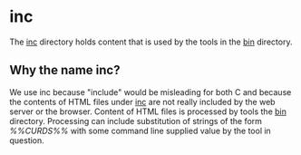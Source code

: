 # inc

The [inc](index.html) directory holds content that is used by the
tools in the [bin](../bin/index.html) directory.


##  Why the name inc?

We use inc because "include" would be misleading for both C and because
the contents of HTML files under [inc](index.html) are not really included
by the web server or the browser.  Content of HTML files is
processed by tools the [bin](../bin/index.html) directory.
Processing can include substitution of strings of the form _%%CURDS%%_ with some command
line supplied value by the tool in question.


<!--

    Copyright © 1984-2024 by Landon Curt Noll. All Rights Reserved.

    You are free to share and adapt this file under the terms of this license:

        Creative Commons Attribution-ShareAlike 4.0 International (CC BY-SA 4.0)

    For more information, see:

        https://creativecommons.org/licenses/by-sa/4.0/

-->
